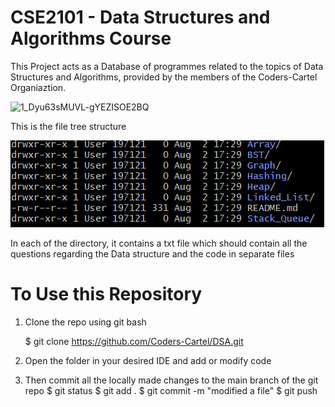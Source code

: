 # CSE2101 - Data Structures and Algorithms Course

This Project acts as a Database of programmes related to the topics of Data Structures and Algorithms, provided by the members of the Coders-Cartel Organiaztion.

![1_Dyu63sMUVL-gYEZISOE2BQ](https://github.com/user-attachments/assets/11b47b35-0bd2-442e-a7e4-fd8e3c2a2988)

This is the file tree structure

![alt text](image.png)

In each of the directory, it contains a txt file which should contain all the questions regarding the Data structure and the code in separate files

# To Use this Repository

1. Clone the repo using git bash

   $ git clone https://github.com/Coders-Cartel/DSA.git

2. Open the folder in your desired IDE and add or modify code

3. Then commit all the locally made changes to the main branch of the git repo
   $ git status
   $ git add .
   $ git commit -m "modified a file"
   $ git push

